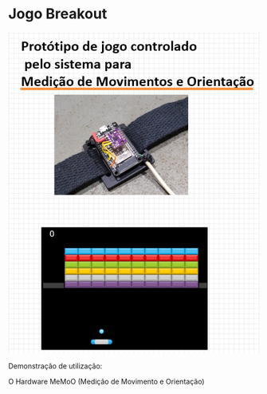 # Jogo Breakout 
![breakoutcapa](docs/capa.png)

Demonstração de utilização:


O Hardware MeMoO (Medição de Movimento e Orientação) 
